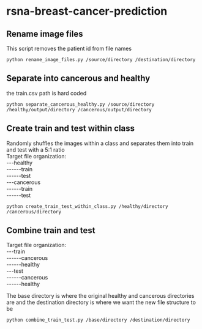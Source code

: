 # rsna-breast-cancer-prediction
## Rename image files
This script removes the patient id from file names 
```
python rename_image_files.py /source/directory /destination/directory
```
## Separate into cancerous and healthy
the train.csv path is hard coded
```
python separate_cancerous_healthy.py /source/directory /healthy/output/directory /cancerous/output/directory
```

## Create train and test within class 
Randomly shuffles the images within a class and separates them into train and test with a 5:1 ratio <br />
Target file organization:<br />
---healthy <br />
------train <br />
------test <br />
---cancerous <br />
------train <br />
------test <br />

```
python create_train_test_within_class.py /healthy/directory /cancerous/directory
```

## Combine train and test
Target file organization:<br />
---train<br />
------cancerous<br />
------healthy<br />
---test<br />
------cancerous<br />
------healthy<br />

The base directory is where the original healthy and cancerous directories are and the destination directory is where we want the new file structure to be
```
python combine_train_test.py /base/directory /destination/directory
```
